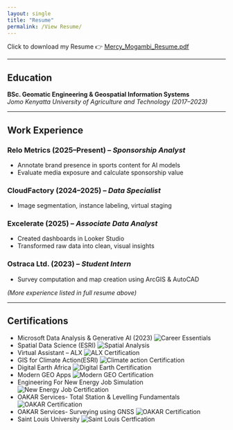 ```yaml
---
layout: single
title: "Resume"
permalink: /View Resume/
---
```


Click to download my Resume 👉 [Mercy_Mogambi_Resume.pdf](assets/images/MercyMogambiResume.pdf)

---

## Education

**BSc. Geomatic Engineering & Geospatial Information Systems**  
*Jomo Kenyatta University of Agriculture and Technology (2017–2023)*

---

## Work Experience

### Relo Metrics (2025–Present) – *Sponsorship Analyst*
- Annotate brand presence in sports content for AI models
- Evaluate media exposure and calculate sponsorship value

### CloudFactory (2024–2025) – *Data Specialist*
- Image segmentation, instance labeling, virtual staging

### Excelerate (2025) – *Associate Data Analyst*
- Created dashboards in Looker Studio
- Transformed raw data into clean, visual insights

### Ostraca Ltd. (2023) – *Student Intern*
- Survey computation and map creation using ArcGIS & AutoCAD

*(More experience listed in full resume above)*

---

## Certifications

- Microsoft Data Analysis & Generative AI (2023)
  ![Career Essentials](assets/images/CareerEssentials.jpg)
- Spatial Data Science (ESRI)
  ![Spatial Analysis](assets/images/SpatialAnalysis.jpg) 
- Virtual Assistant – ALX
  ![ALX Certification](assets/images/ALX.jpg)
- GIS for Climate Action(ESRI)
  ![Climate action Certification](assets/images/ClimateAction.jpg)
- Digital Earth Africa
  ![Digital Earth Certification](assets/images/DigitalEarth.jpg)
- Modern GEO Apps
  ![Modern GEO Certification](assets/images/ModernGeo.jpg)
- Engineering For New Energy Job Simulation
  ![New Energy Job Certification](assets/images/NewEnergy.jpg)
- OAKAR Services- Total Station & Levelling Fundamentals
  ![OAKAR Certification](assets/images/OAKAR.jpg)
- OAKAR Services- Surveying using GNSS
  ![OAKAR Certification](assets/images/OAKAR2.jpg)
- Saint Louis University
  ![Saint Louis Certfication](assets/images/SAINTLOUIS.jpg) 
